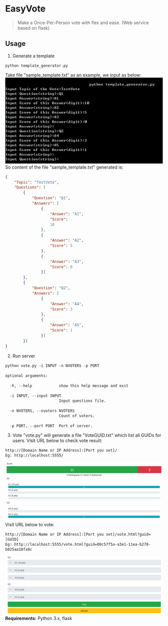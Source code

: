 ﻿# EasyVote

> Make a Once-Per-Person vote with flex and ease. (Web service based on flask)

## Usage
1. Generate a template
```shell
python template_generator.py
```
Take file "sample_template.txt" as an example, we input as below:
![sample_generator](./sample_generator.png)
So content of the file "sample_template.txt" generated is:
```json
{
    "Topic": "TestVote",
    "Questions": [
        {
            "Question": "Q1",
            "Answers": [
                {
                    "Answer": "A1",
                    "Score": 
                    10
                },
                {
                    "Answer": "A2",
                    "Score": 5
                },
                {
                    "Answer": "A3",
                    "Score": 0
                }]
        },
        {
            "Question": "Q2",
            "Answers": [
                {
                    "Answer": "A4",
                    "Score": 3
                },
                {
                    "Answer": "A5",
                    "Score": 1
                }]
        }]
}
```
2. Run server
```shell
python vote.py -i INPUT -n NVOTERS -p PORT

optional arguments:

  -h, --help            show this help message and exit

  -i INPUT, --input INPUT
                        Input questions file.

  -n NVOTERS, --nvoters NVOTERS
                        Count of voters.

  -p PORT, --port PORT  Port of server.
```
3. Vote
"vote.py" will generate a file "VoteGUID.txt" which list all GUIDs for users.
Visit URL below to check vote result:
```
http://[Domain Name or IP Address]:[Port you set]/
Eg: http://localhost:5555/
```
![sample_result](./sample_result.png)
Visit URL below to vote:
```
http://[Domain Name or IP Address]:[Port you set]/vote.html?guid=[GUID]
Eg: http://localhost:5555/vote.html?guid=00c57f5a-a3e1-11ea-b270-b025aa18fa9c
```
![sample_vote](./sample_vote.png)
**Requirements:**
Python 3.x, flask
